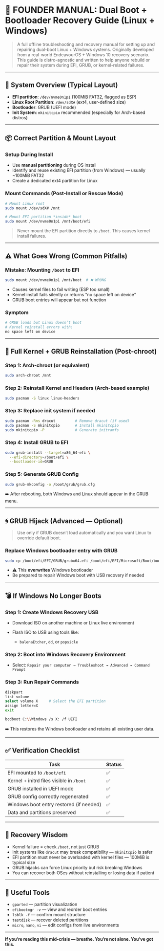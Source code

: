 # 🧠 FOUNDER MANUAL: Dual Boot + Bootloader Recovery Guide (Linux + Windows)

> A full offline troubleshooting and recovery manual for setting up and repairing dual-boot Linux + Windows systems. Originally developed from a real-world EndeavourOS + Windows 10 recovery scenario. This guide is distro-agnostic and written to help anyone rebuild or repair their system during EFI, GRUB, or kernel-related failures.

---

## 🔧 System Overview (Typical Layout)

* **EFI partition**: `/dev/nvme0n1p1` (100MiB FAT32, flagged as ESP)
* **Linux Root Partition**: `/dev/sdX#` (ext4, user-defined size)
* **Bootloader**: GRUB (UEFI mode)
* **Init System**: `mkinitcpio` recommended (especially for Arch-based distros)

---

## 📦 Correct Partition & Mount Layout

### Setup During Install

* Use **manual partitioning** during OS install
* Identify and reuse existing EFI partition (from Windows) — usually \~100MiB FAT32
* Create a dedicated ext4 partition for Linux

### Mount Commands (Post-Install or Rescue Mode)

```bash
# Mount Linux root
sudo mount /dev/sdX# /mnt

# Mount EFI partition *inside* boot
sudo mount /dev/nvme0n1p1 /mnt/boot/efi
```

> Never mount the EFI partition directly to `/boot`. This causes kernel install failures.

---

## ⚠️ What Goes Wrong (Common Pitfalls)

### Mistake: Mounting `/boot` to EFI

```bash
sudo mount /dev/nvme0n1p1 /mnt/boot  # ❌ WRONG
```

* Causes kernel files to fail writing (ESP too small)
* Kernel install fails silently or returns "no space left on device"
* GRUB boot entries will appear but not function

### Symptom

```bash
# GRUB loads but Linux doesn’t boot
# Kernel reinstall errors with:
no space left on device
```

---

## 🔁 Full Kernel + GRUB Reinstallation (Post-chroot)

### Step 1: Arch-chroot (or equivalent)

```bash
sudo arch-chroot /mnt
```

### Step 2: Reinstall Kernel and Headers (Arch-based example)

```bash
sudo pacman -S linux linux-headers
```

### Step 3: Replace init system if needed

```bash
sudo pacman -Rns dracut         # Remove dracut (if used)
sudo pacman -S mkinitcpio       # Install mkinitcpio
sudo mkinitcpio -P              # Generate initramfs
```

### Step 4: Install GRUB to EFI

```bash
sudo grub-install --target=x86_64-efi \
  --efi-directory=/boot/efi \
  --bootloader-id=GRUB
```

### Step 5: Generate GRUB Config

```bash
sudo grub-mkconfig -o /boot/grub/grub.cfg
```

➡️ After rebooting, both Windows and Linux should appear in the GRUB menu.

---

## 🌀 GRUB Hijack (Advanced — Optional)

> Use only if GRUB doesn’t load automatically and you want Linux to override default boot.

### Replace Windows bootloader entry with GRUB

```bash
sudo cp /boot/efi/EFI/GRUB/grubx64.efi /boot/efi/EFI/Microsoft/Boot/bootmgfw.efi
```

* ⚠️ This **overwrites** Windows bootloader
* Be prepared to repair Windows boot with USB recovery if needed

---

## 💣 If Windows No Longer Boots

### Step 1: Create Windows Recovery USB

* Download ISO on another machine or Linux live environment
* Flash ISO to USB using tools like:

  * `balenaEtcher`, `dd`, or `popsicle`

### Step 2: Boot into Windows Recovery Environment

* Select:
  `Repair your computer → Troubleshoot → Advanced → Command Prompt`

### Step 3: Run Repair Commands

```bash
diskpart
list volume
select volume X     # Select the EFI partition
assign letter=X
exit

bcdboot C:\\Windows /s X: /f UEFI
```

➡️ This restores the Windows bootloader and retains all existing user data.

---

## ✅ Verification Checklist

| Task                                     | Status |
| ---------------------------------------- | ------ |
| EFI mounted to `/boot/efi`               | ✅      |
| Kernel + initrd files visible in `/boot` | ✅      |
| GRUB installed in UEFI mode              | ✅      |
| GRUB config correctly regenerated        | ✅      |
| Windows boot entry restored (if needed)  | ✅      |
| Data and partitions preserved            | ✅      |

---

## 🧠 Recovery Wisdom

* Kernel failure = check `/boot`, not just GRUB
* Init systems like `dracut` may break compatibility — `mkinitcpio` is safer
* EFI partition must never be overloaded with kernel files — 100MiB is typical size
* GRUB hijacks can force Linux priority but risk breaking Windows
* You can recover both OSes without reinstalling or losing data if patient

---

## 🔗 Useful Tools

* `gparted` — partition visualization
* `efibootmgr -v` — view and reorder boot entries
* `lsblk -f` — confirm mount structure
* `testdisk` — recover deleted partitions
* `micro`, `nano`, `vi` — edit configs from live environments

---

**If you’re reading this mid-crisis — breathe. You’re not alone. You’ve got this.**
